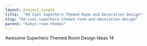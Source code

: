 ```yaml
---
layout: project_single
title:  "60 Cool Superhero Themed Room and Decoration Design"
slug: "60-cool-superhero-themed-room-and-decoration-design"
parent: "babys-room-themes"
---
```

Awesome Superhero Themed Room Design Ideas 14
